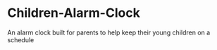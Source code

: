 # Children-Alarm-Clock

An alarm clock built for parents to help keep their young children on a schedule

